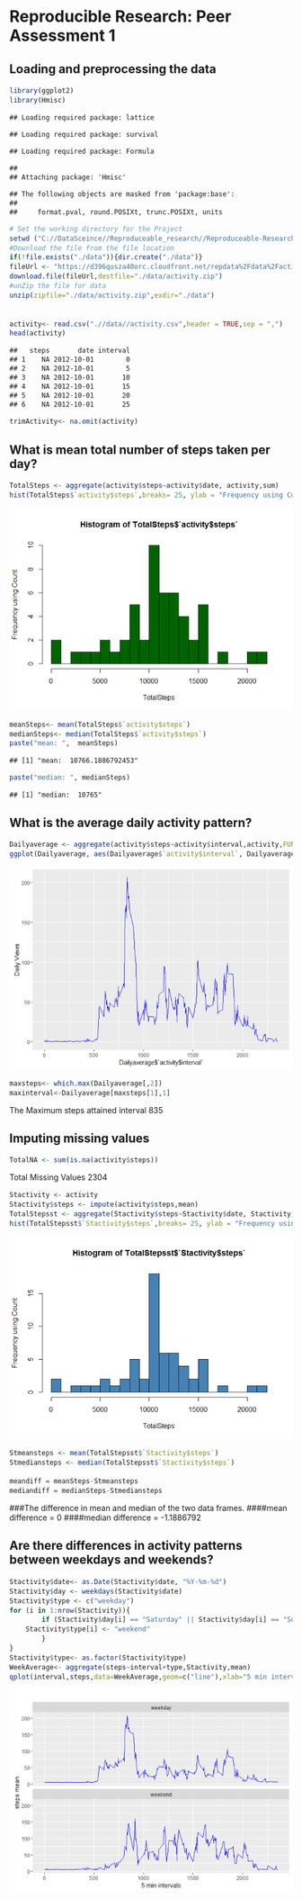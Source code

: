 # Reproducible Research: Peer Assessment 1


## Loading and preprocessing the data

```r
library(ggplot2)
library(Hmisc)
```

```
## Loading required package: lattice
```

```
## Loading required package: survival
```

```
## Loading required package: Formula
```

```
## 
## Attaching package: 'Hmisc'
```

```
## The following objects are masked from 'package:base':
## 
##     format.pval, round.POSIXt, trunc.POSIXt, units
```

```r
# Set the working directory for the Project
setwd ("C://DataSceince//Reproduceable_research//Reproduceable-Research-CourseProject1//data//RepData_PeerAssessment1")
#Download the file from the file location
if(!file.exists("./data")){dir.create("./data")}
fileUrl <- "https://d396qusza40orc.cloudfront.net/repdata%2Fdata%2Factivity.zip"
download.file(fileUrl,destfile="./data/activity.zip")
#unZip the file for data
unzip(zipfile="./data/activity.zip",exdir="./data")


activity<- read.csv(".//data//activity.csv",header = TRUE,sep = ",")
head(activity)
```

```
##   steps       date interval
## 1    NA 2012-10-01        0
## 2    NA 2012-10-01        5
## 3    NA 2012-10-01       10
## 4    NA 2012-10-01       15
## 5    NA 2012-10-01       20
## 6    NA 2012-10-01       25
```

```r
trimActivity<- na.omit(activity)
```

## What is mean total number of steps taken per day?

```r
TotalSteps <- aggregate(activity$steps~activity$date, activity,sum)
hist(TotalSteps$`activity$steps`,breaks= 25, ylab = "Frequency using Count", xlab = "TotalSteps",col="darkgreen")
```

![](PA1_template_files/figure-html/unnamed-chunk-2-1.png)

```r
meanSteps<- mean(TotalSteps$`activity$steps`)
medianSteps<- median(TotalSteps$`activity$steps`)
paste("mean: ",  meanSteps)
```

```
## [1] "mean:  10766.1886792453"
```

```r
paste("median: ", medianSteps)
```

```
## [1] "median:  10765"
```


## What is the average daily activity pattern?

```r
Dailyaverage <- aggregate(activity$steps~activity$interval,activity,FUN=mean)
ggplot(Dailyaverage, aes(Dailyaverage$`activity$interval`, Dailyaverage$`activity$steps`)) +geom_line(color="blue") + ylab("Daily Views")
```

![](PA1_template_files/figure-html/unnamed-chunk-3-1.png)

```r
maxsteps<- which.max(Dailyaverage[,2])
maxinterval<-Dailyaverage[maxsteps[1],1]
```
The Maximum steps attained interval 835


## Imputing missing values

```r
TotalNA <- sum(is.na(activity$steps))
```
Total Missing Values 2304

```r
Stactivity <- activity
Stactivity$steps <- impute(activity$steps,mean)
TotalStepsst <- aggregate(Stactivity$steps~Stactivity$date, Stactivity,sum)
hist(TotalStepsst$`Stactivity$steps`,breaks= 25, ylab = "Frequency using Count", xlab = "TotalSteps",col="steel blue")
```

![](PA1_template_files/figure-html/unnamed-chunk-5-1.png)

```r
Stmeansteps <- mean(TotalStepsst$`Stactivity$steps`)
Stmediansteps <- median(TotalStepsst$`Stactivity$steps`)

meandiff = meanSteps-Stmeansteps
mediandiff = medianSteps-Stmediansteps 
```
###The difference in mean and median of the two data frames. 
####mean difference = 0
####median difference = -1.1886792

## Are there differences in activity patterns between weekdays and weekends?

```r
Stactivity$date<- as.Date(Stactivity$date, "%Y-%m-%d")
Stactivity$day <- weekdays(Stactivity$date)
Stactivity$type <- c("weekday")
for (i in 1:nrow(Stactivity)){
        if (Stactivity$day[i] == "Saturday" || Stactivity$day[i] == "Sunday"){
    Stactivity$type[i] <- "weekend"
        }
}
Stactivity$type<- as.factor(Stactivity$type)
WeekAverage<- aggregate(steps~interval+type,Stactivity,mean)
qplot(interval,steps,data=WeekAverage,geom=c("line"),xlab="5 min intervals",ylab="steps mean", main="")+facet_wrap(~type,ncol=1)+geom_line(color="blue")
```

![](PA1_template_files/figure-html/unnamed-chunk-6-1.png)
